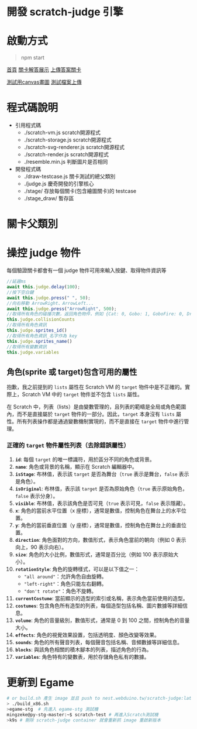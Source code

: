 開發 scratch-judge 引擎
===

# 啟動方式
>npm start

[首頁](http://localhost:3000/index.html)
[關卡解答展示](http://localhost:3000/ans.html)
[上傳答案關卡](http://localhost:3000/run.html)

[測試用canvas畫圖](http://localhost:3000/drawTest.html)
[測試檔案上傳](http://localhost:3000/upload.html)

# 程式碼說明
- 引用程式碼
    - ./scratch-vm.js scratch開源程式
    - ./scratch-storage.js scratch開源程式
    - ./scratch-svg-renderer.js scratch開源程式
    - ./scratch-render.js scratch開源程式
    - ./resemble.min.js 判斷圖片是否相同
- 開發程式碼
    - ./draw-testcase.js 關卡測試的總父類別
    - ./judge.js 慶奇開發的引擎核心
    - ./stage/ 存放每個關卡(包含繪圖關卡)的 testcase
    - ./stage_draw/ 暫存區

# 關卡父類別

# 操控 judge 物件
每個驗證關卡都會有一個 judge 物件可用來輸入按鍵、取得物件資訊等
```js
//延遲ms
await this.judge.delay(100);
//按下空白鍵
await this.judge.press(" ", 50);
//向右移動 ArrowRight、ArrowLeft...
await this.judge.press("ArrowRight", 500);
//取得所有角色的碰撞次數，返回角色物件，例如 {Cat: 0, Gobo: 1, GoboFire: 0, Dragon: 1}
this.judge.collisionCounts
//取得所有角色資訊
this.judge.sprites_id()
//取得所有角色資訊_名字作為 key
this.judge.sprites_name()
//取得所有變數資訊
this.judge.variables
```

## 角色(sprite 或 target)包含可用的屬性
抱歉，我之前提到的 `lists` 屬性在 Scratch VM 的 `target` 物件中是不正確的。實際上，Scratch VM 中的 `target` 物件並不包含 `lists` 屬性。

在 Scratch 中，列表（lists）是由變數管理的，且列表的範疇是全局或角色範圍內，而不是直接屬於 `target` 物件的一部分。因此，`target` 本身沒有 `lists` 屬性。所有列表操作都是通過變數機制實現的，而不是直接在 `target` 物件中進行管理。

### 正確的 `target` 物件屬性列表（去除錯誤屬性）
1. **`id`**: 每個 `target` 的唯一標識符，用於區分不同的角色或背景。
2. **`name`**: 角色或背景的名稱，顯示在 Scratch 編輯器中。
3. **`isStage`**: 布林值，表示該 `target` 是否為舞台（`true` 表示是舞台，`false` 表示是角色）。
4. **`isOriginal`**: 布林值，表示該 `target` 是否為原始角色（`true` 表示原始角色，`false` 表示分身）。
5. **`visible`**: 布林值，表示該角色是否可見（`true` 表示可見，`false` 表示隱藏）。
6. **`x`**: 角色的當前水平位置（x 座標），通常是數值，控制角色在舞台上的水平位置。
7. **`y`**: 角色的當前垂直位置（y 座標），通常是數值，控制角色在舞台上的垂直位置。
8. **`direction`**: 角色面對的方向，數值形式，表示角色當前的朝向（例如 0 表示向上，90 表示向右）。
9. **`size`**: 角色的大小比例，數值形式，通常是百分比（例如 100 表示原始大小）。
10. **`rotationStyle`**: 角色的旋轉樣式，可以是以下值之一：
    - `"all around"`：允許角色自由旋轉。
    - `"left-right"`：角色只能左右翻轉。
    - `"don't rotate"`：角色不旋轉。
11. **`currentCostume`**: 當前顯示的造型的索引或名稱，表示角色當前使用的造型。
12. **`costumes`**: 包含角色所有造型的列表，每個造型包括名稱、圖片數據等詳細信息。
13. **`volume`**: 角色的音量級別，數值形式，通常是 0 到 100 之間，控制角色的音量大小。
14. **`effects`**: 角色的視覺效果設置，包括透明度、顏色改變等效果。
15. **`sounds`**: 角色的所有聲音列表，每個聲音包括名稱、音頻數據等詳細信息。
16. **`blocks`**: 與該角色相關的積木腳本的列表，描述角色的行為。
17. **`variables`**: 角色特有的變數表，用於存儲角色私有的數據。


# 更新到 Egame
```sh
# or build.sh 產生 image 並且 push to nest.webduino.tw/scratch-judge:latest
> ./build_x86.sh 
>egame-stg  # 先進入 egame-stg 測試機
mingzeke@py-stg-master:~$ scratch-test # 再進入Scratch測試機
>k9s # 刪除 scratch-judge container 就會重新抓 image 重啟新版本
```